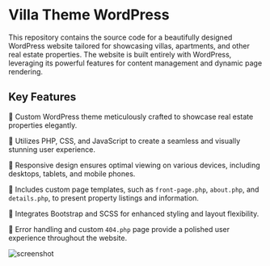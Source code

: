# Villa Theme WordPress
This repository contains the source code for a beautifully designed WordPress website tailored for showcasing villas, apartments, and other real estate properties. The website is built entirely with WordPress, leveraging its powerful features for content management and dynamic page rendering.

## Key Features

🌟 Custom WordPress theme meticulously crafted to showcase real estate properties elegantly.

🌟 Utilizes PHP, CSS, and JavaScript to create a seamless and visually stunning user experience.

🌟 Responsive design ensures optimal viewing on various devices, including desktops, tablets, and mobile phones.

🌟 Includes custom page templates, such as `front-page.php`, `about.php`, and `details.php`, to present property listings and information.

🌟 Integrates Bootstrap and SCSS for enhanced styling and layout flexibility.

🌟 Error handling and custom `404.php` page provide a polished user experience throughout the website.

![screenshot](https://github.com/SarkissArmaniUS/WordPress_VillaTheme/assets/97789627/37609fab-6185-4c37-b404-d03cd1f69330)
